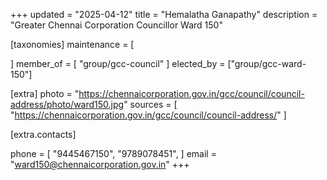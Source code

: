 +++
updated = "2025-04-12"
title = "Hemalatha Ganapathy"
description = "Greater Chennai Corporation Councillor Ward 150"

[taxonomies]
maintenance = [

]
member_of = [
    "group/gcc-council"
]
elected_by = ["group/gcc-ward-150"]

[extra]
photo = "https://chennaicorporation.gov.in/gcc/council/council-address/photo/ward150.jpg"
sources = [
    "https://chennaicorporation.gov.in/gcc/council/council-address/"
]

[extra.contacts]

phone = [
    "9445467150",
    "9789078451",
    ]
email = "ward150@chennaicorporation.gov.in"
+++
